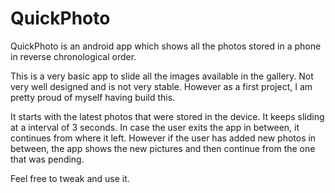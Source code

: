 # QuickPhoto
QuickPhoto is an android app which shows all the photos stored in a phone in reverse chronological order.

This is a very basic app to slide all the images available in the gallery. Not very well designed and is not very stable. However as a first project, I am pretty proud of myself having build this. 

It starts with the latest photos that were stored in the device. It keeps sliding at a interval of 3 seconds. In case the user exits the app in between, it continues from where it left. However if the user has added new photos in between, the app shows the new pictures and then continue from the one that was pending. 

Feel free to tweak and use it.
